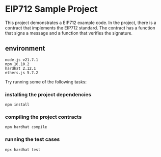 # EIP712 Sample Project

This project demonstrates a EIP712 example code. In the project, there is a contract that implements the EIP712 standard. The contract has a function that signs a message and a function that verifies the signature.

## environment
`node.js v21.7.1`   
`npm 10.10.2`  
`hardhat 2.12.1`  
`ethers.js 5.7.2`  

Try running some of the following tasks:

### installing the project dependencies  
`npm install`

### compiling the project contracts  
`npm hardhat compile`

### running the test cases  
`npx hardhat test`
